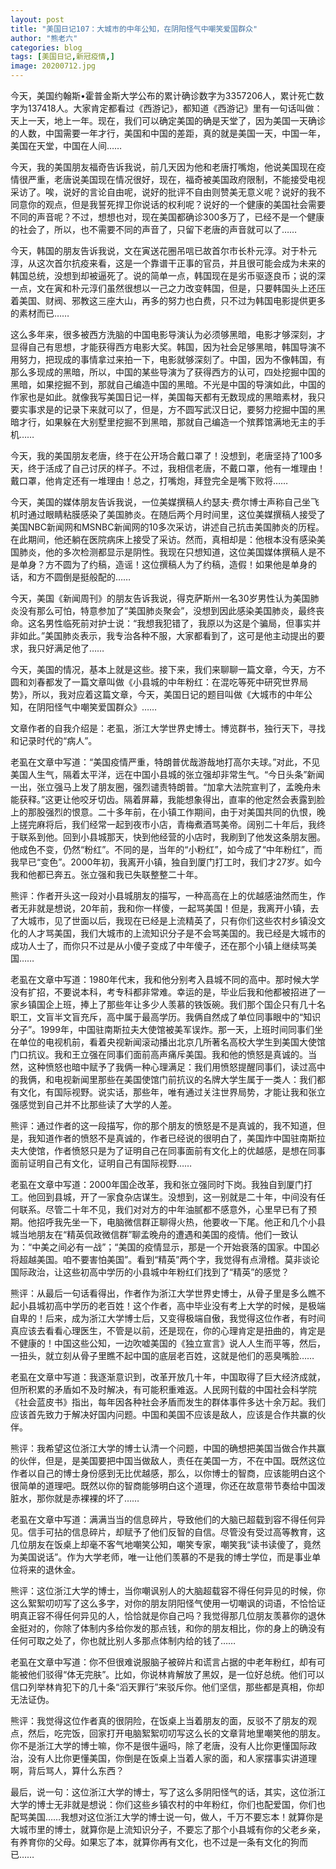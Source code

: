 ```yaml
---
layout: post
title: "美国日记107：大城市的中年公知，在阴阳怪气中嘲笑爱国群众"
author: "熊老六"
categories: blog
tags: [美国日记,新冠疫情,]
image: 20200712.jpg
---
```

​​今天，美国约翰斯•霍普金斯大学公布的累计确诊数字为3357206人，累计死亡数字为137418人。大家肯定都看过《西游记》，都知道《西游记》里有一句话叫做：天上一天，地上一年。现在，我们可以确定美国的确是天堂了，因为美国一天确诊的人数，中国需要一年才行，美国和中国的差距，真的就是美国一天，中国一年，美国在天堂，中国在人间……

今天，我的美国朋友福奇告诉我说，前几天因为他和老唐打嘴炮，他说美国现在疫情很严重，老唐说美国现在情况很好，现在，福奇被美国政府限制，不能接受电视采访了。唉，说好的言论自由呢，说好的批评不自由则赞美无意义呢？说好的我不同意你的观点，但是我誓死捍卫你说话的权利呢？说好的一个健康的美国社会需要不同的声音呢？不过，想想也对，现在美国都确诊300多万了，已经不是一个健康的社会了，所以，也不需要不同的声音了，只留下老唐的声音就可以了……

今天，韩国的朋友告诉我说，文在寅送花圈吊唁已故首尔市长朴元淳。对于朴元淳，从这次首尔抗疫来看，这是一个靠谱干正事的官员，并且很可能会成为未来的韩国总统，没想到却被逼死了。说的简单一点，韩国现在是劣币驱逐良币；说的深一点，文在寅和朴元淳们虽然很想以一己之力改变韩国，但是，只要韩国头上还压着美国、财阀、邪教这三座大山，再多的努力也白费，只不过为韩国电影提供更多的素材而已……

这么多年来，很多被西方洗脑的中国电影导演认为必须够黑暗，电影才够深刻，才显得自己有思想，才能获得西方电影大奖。韩国，因为社会足够黑暗，韩国导演不用努力，把现成的事情拿过来拍一下，电影就够深刻了。中国，因为不像韩国，有那么多现成的黑暗，所以，中国的某些导演为了获得西方的认可，四处挖掘中国的黑暗，如果挖掘不到，那就自己编造中国的黑暗。不光是中国的导演如此，中国的作家也是如此。就像我写美国日记一样，美国每天都有无数现成的黑暗素材，我只要实事求是的记录下来就可以了，但是，方不圆写武汉日记，要努力挖掘中国的黑暗才行，如果躲在大别墅里挖掘不到黑暗，那就自己编造一个殡葬馆满地无主的手机……

今天，我的美国朋友老唐，终于在公开场合戴口罩了！没想到，老唐坚持了100多天，终于活成了自己讨厌的样子。不过，我相信老唐，不戴口罩，他有一堆理由！戴口罩，他肯定还有一堆理由！总之，打嘴炮，拜登完全是嘴下败将……

今天，美国的媒体朋友告诉我说，一位美媒撰稿人约瑟夫·费尔博士声称自己坐飞机时通过眼睛粘膜感染了美国肺炎。在随后两个月时间里，这位美媒撰稿人接受了美国NBC新闻网和MSNBC新闻网的10多次采访，讲述自己抗击美国肺炎的历程。在此期间，他还躺在医院病床上接受了采访。然而，真相却是：他根本没有感染美国肺炎，他的多次检测都显示是阴性。我现在只想知道，这位美国媒体撰稿人是不是单身？方不圆为了约稿，造谣！这位撰稿人为了约稿，造假！如果他是单身的话，和方不圆倒是挺般配的……

今天，美国《新闻周刊》的朋友告诉我说，得克萨斯州一名30岁男性认为美国肺炎没有那么可怕，特意参加了“美国肺炎聚会”，没想到因此感染美国肺炎，最终丧命。这名男性临死前对护士说：“我想我犯错了，我原以为这是个骗局，但事实并非如此。”美国肺炎表示，我专治各种不服，大家都看到了，这可是他主动提出的要求，我只好满足他了……

今天，美国的情况，基本上就是这些。接下来，我们来聊聊一篇文章，今天，方不圆和刘春都发了一篇文章叫做《小县城的中年粉红：在混吃等死中研究世界局势》，所以，我对应着这篇文章，今天，美国日记的题目叫做《大城市的中年公知，在阴阳怪气中嘲笑爱国群众》……

文章作者的自我介绍是：老虱，浙江大学世界史博士。博览群书，独行天下，寻找和记录时代的“病人”。

老虱在文章中写道：“美国疫情严重，特朗普优哉游哉地打高尔夫球。”对此，不见美国人生气，隔着太平洋，远在中国小县城的张立强却非常生气。“今日头条”新闻一出，张立强马上发了朋友圈，强烈谴责特朗普。“加拿大法院宣判了，孟晚舟未能获释。”这更让他咬牙切齿。隔着屏幕，我能想象得出，直率的他定然会表露到脸上的那股强烈的恨意。二十多年前，在小镇工作期间，由于对美国共同的仇恨，晚上搓完麻将后，我们经常一起到夜市小店，青梅煮酒骂美帝。阔别二十年后，我终于联系到他。回到小县城那天，快到他经营的小店时，我刷到了他发这条朋友圈。他成色不变，仍然“粉红”。不同的是，当年的“小粉红”，如今成了“中年粉红”，而我早已“变色”。2000年初，我离开小镇，独自到厦门打工时，我们才27岁。如今我和他都已奔五。张立强和我已失联整整二十年。

熊评：作者开头这一段对小县城朋友的描写，一种高高在上的优越感油然而生，作者无非就是想说，20年前，我和你一样傻，一起骂美国！但是，我离开小镇，去了大城市，见了世面以后，我现在已经是上流精英了，只有你们这些农村乡镇没文化的人才骂美国，我们大城市的上流知识分子是不会骂美国的。我已经是大城市的成功人士了，而你只不过是从小傻子变成了中年傻子，还在那个小镇上继续骂美国……

老虱在文章中写道：1980年代末，我和他分别考入县城不同的高中。那时候大学没有扩招，不要说本科，考专科都非常难。幸运的是，毕业后我和他都被招进了一家乡镇国企上班，捧上了那些年让多少人羡慕的铁饭碗。我们那个国企只有几十名职工，文盲半文盲充斥，高中属于最高学历。我俩自然成了单位同事眼中的“知识分子”。1999年，中国驻南斯拉夫大使馆被美军误炸。那一天，上班时间同事们坐在单位的电视机前，看着央视新闻滚动播出北京几所著名高校大学生到美国大使馆门口抗议。我和王立强在同事们面前高声痛斥美国。我和他的愤怒是真诚的。当然，这种愤怒也暗中赋予了我俩一种心理满足：我们用愤怒提醒同事们，读过高中的我俩，和电视新闻里那些在美国使馆门前抗议的名牌大学生属于一类人：我们都有文化，有国际视野。说实话，那些年，唯有通过关注世界局势，才能让我和张立强感觉到自己并不比那些读了大学的人差。

熊评：通过作者的这一段描写，你的那个朋友的愤怒是不是真诚的，我不知道，但是，我知道作者的愤怒不是真诚的，作者已经说的很明白了，美国炸中国驻南斯拉夫大使馆，作者愤怒只是为了证明自己在同事面前有文化上的优越感，是想在同事面前证明自己有文化，证明自己有国际视野……

老虱在文章中写道：2000年国企改革，我和张立强同时下岗。我独自到厦门打工。他回到县城，开了一家食杂店谋生。没想到，这一别就是二十年，中间没有任何联系。尽管二十年不见，我们对对方的中年油腻都不感意外，心里早已有了预期。他招呼我先坐一下，电脑微信群正聊得火热，他要收一下尾。他正和几个小县城当地朋友在“精英侃政微信群”聊孟晚舟的遭遇和美国的疫情。他们一致认为：“中美之间必有一战”；“美国的疫情显示，那是一个开始衰落的国家。中国必将超越美国。咱不要害怕美国”。看到“精英”两个字，我觉得有点滑稽。莫非谈论国际政治，让这些初高中学历的小县城中年粉红们找到了“精英”的感觉？

熊评：从最后一句话看得出，作者作为浙江大学世界史博士，从骨子里是多么瞧不起小县城初高中学历的老百姓！这个作者，高中毕业没有考上大学的时候，是极端自卑的！后来，成为浙江大学博士后，又变得极端自傲，我觉得这位作者，有时间真应该去看看心理医生，不管是以前，还是现在，你的心理肯定是扭曲的，肯定是不健康的！中国这些公知，一边吹嘘美国的《独立宣言》说人人生而平等，然后，一扭头，就立刻从骨子里瞧不起中国的底层老百姓，这就是他们的恶臭嘴脸……

老虱在文章中写道：我逐渐意识到，改革开放几十年，中国取得了巨大经济成就，但所积累的矛盾如不及时解决，有可能积重难返。人民网刊载的中国社会科学院《社会蓝皮书》指出，每年因各种社会矛盾而发生的群体事件多达十余万起。我们应该首先致力于解决好国内问题。中国和美国不应该是敌人，应该是合作共赢的伙伴。

熊评：我希望这位浙江大学的博士认清一个问题，中国的确想把美国当做合作共赢的伙伴，但是，是美国要把中国当做敌人，责任在美国一方，不在中国。既然这位作者以自己的博士身份感到无比优越感，那么，以你博士的智商，应该能明白这个很简单的道理吧。既然以你的智商能够明白这个道理，你还在故意带节奏给中国泼脏水，那你就是赤裸裸的坏了……

老虱在文章中写道：满满当当的信息碎片，导致他们的大脑已超载到容不得任何异见。信手可拈的信息碎片，却赋予了他们反智的自信。尽管没有受过高等教育，这几位朋友在饭桌上却毫不客气地嘲笑公知，嘲笑专家，嘲笑我“读书读傻了，竟然为美国说话”。作为大学老师，唯一让他们羡慕的不是我的博士学位，而是事业单位将来的退休金。

熊评：这位浙江大学的博士，当你嘲讽别人的大脑超载容不得任何异见的时候，你这么絮絮叨叨写了这么多字，对你的朋友阴阳怪气使用一切嘲讽的词语，不恰恰证明真正容不得任何异见的人，恰恰就是你自己吗？我觉得那几位朋友羡慕你的退休金挺对的，你除了体制内多给你发的那点钱，和你的朋友相比，你的身上的确没有任何可取之处了，你也就比别人多那点体制内给的钱了……

老虱在文章中写道：你不但很难说服脑子被碎片和谎言占据的中老年粉红，却有可能被他们驳得“体无完肤”。比如，你说林肯解放了黑奴，是一位好总统。他们可以信口列举林肯犯下的几十条“滔天罪行”来驳斥你。他们坚信，那些都是真相，你却无法证伪。

熊评：我觉得这位作者真的很阴险，在饭桌上当着朋友的面，反驳不了朋友的观点，然后，吃完饭，回家打开电脑絮絮叨叨写这么长的文章背地里嘲笑他的朋友。你不是浙江大学的博士嘛，你不是很牛逼吗，除了老唐，没有人比你更懂国际政治，没有人比你更懂美国，你倒是在饭桌上当着人家的面，和人家摆事实讲道理啊，背后骂人，算什么东西？

最后，说一句：这位浙江大学的博士，写了这么多阴阳怪气的话，其实，这位浙江大学的博士无非就是想说：你们这些乡镇农村的中年粉红，你们也配爱国，你们也配骂美国……我想对这位浙江大学的博士说一句，做人，千万不要忘本！就算你是大城市里的博士，就算你是上流知识分子，不要忘了那个小县城有你的父老乡亲，有养育你的父母。如果忘了本，就算你再有文化，也不过是一条有文化的狗而已……​​​​